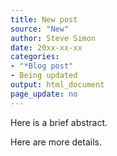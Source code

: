 ```yaml
---
title: New post
source: "New"
author: Steve Simon
date: 20xx-xx-xx
categories: 
- "*Blog post"
- Being updated
output: html_document
page_update: no
---
```


Here is a brief abstract.

<!---more--->

Here are more details.